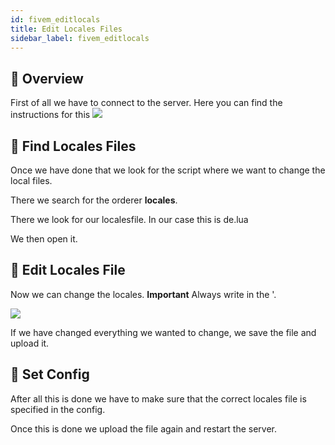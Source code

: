 ```yaml
---
id: fivem_editlocals
title: Edit Locales Files
sidebar_label: fivem_editlocals
---
```


## 📔 Overview

First of all we have to connect to the server.
Here you can find the instructions for this ![](https://zap-hosting.com/guides/docs/de/gameserver_ftpaccess/)

## 📑 Find Locales Files
Once we have done that we look for the script where we want to change the local files.

There we search for the orderer **locales**.

[](https://screensaver01.zap-hosting.com/index.php/s/bJR3FfmmwTJLr6G)

There we look for our localesfile. In our case this is de.lua

[](https://screensaver01.zap-hosting.com/index.php/s/z4Wm5RxjAoST4YJ)

We then open it.

## 📖 Edit Locales File

Now we can change the locales.
**Important** Always write in the '.

![](https://screensaver01.zap-hosting.com/index.php/s/iiwntGrL5fqfP4g)

If we have changed everything we wanted to change, we save the file and upload it.

## 🔐 Set Config

After all this is done we have to make sure that the correct locales file is specified in the config.

[](https://screensaver01.zap-hosting.com/index.php/s/i7SLCBg3SGFYajR)

[](https://screensaver01.zap-hosting.com/index.php/s/R5iXHnTpTY2SwLD)

Once this is done we upload the file again and restart the server.


